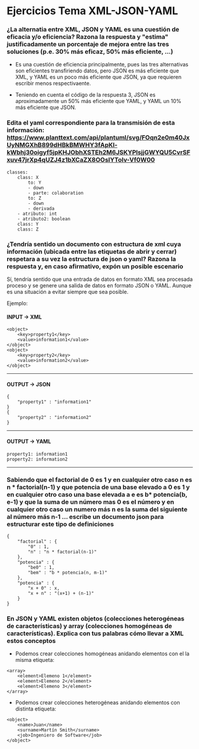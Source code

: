 # Ejercicios Tema XML-JSON-YAML

### ¿La alternatia entre XML, JSON y YAML es una cuestión de eficacia y/o eficiencia? Razona la respuesta y "estima" justificadamente un porcentaje de mejora entre las tres soluciones (p.e. 30% más eficaz, 50% más eficiente, ...)

- Es una cuestión de eficiencia principalmente, pues las tres alternativas son eficientes transfiriendo datos, pero JSON es más eficiente que XML, y YAML es un poco más eficiente que JSON, ya que requieren escribir menos respectivaente.

- Teniendo en cuenta el código de la respuesta 3, JSON es aproximadamente un 50% más eficiente que YAML, y YAML un 10% más eficiente que JSON.

### Edita el yaml correspondiente para la transmisión de esta información: https://www.planttext.com/api/plantuml/svg/FOqn2e0m40JxUyNMGXhB899dHBkBMWHY3fApKl-kWbhj30oigyf5jpKHJObhXSTEh2M6JSKYPlsjjGWYQU5CvrSFxuv47jrXp4qUZJ4z1bXCaZX8OOsIYToIv-Vf0W00

~~~~
classes:
    class: X
        to: Y
        - down
        - parte: colaboration
        to: Z
        - down
        - derivada
    - atributo: int
    - atributo2: boolean
    class: Y
    class: Z
~~~~

### ¿Tendría sentido un documento con estructura de xml cuya información (ubicada entre las etiquetas de abrir y cerrar) respetara a su vez la estructura de json o yaml? Razona la respuesta y, en caso afirmativo, expón un posible escenario

Sí, tendría sentido que una entrada de datos en formato XML sea procesada proceso y se genere una salida de datos en formato JSON o YAML. Aunque es una situación a evitar siempre que sea posible.

Ejemplo:

#### INPUT -> XML

~~~~
<object>
    <key>property1</key>
    <value>information1</value>
</object>
<object>
    <key>property2</key>
    <value>information2</value>
</object>
~~~~

--------

#### OUTPUT -> JSON

~~~~
{
    "property1" : "information1"
}
{
    "property2" : "information2"
}
~~~~

--------

#### OUTPUT -> YAML

~~~~
property1: information1
property2: information2
~~~~

--------

### Sabiendo que el factorial de 0 es 1 y en cualquier otro caso n es n * factorial(n-1) y que potencia de una base elevado a 0 es 1 y en cualquier otro caso una base elevada a e es b* potencia(b, e-1) y que la suma de un número mas 0 es el número y en cualquier otro caso un numero más n es la suma del siguiente al número más n-1 ... escribe un documento json para estructurar este tipo de definiciones

~~~~
{
    "factorial" : {
        "0" : 1,
        "n" : "n * factorial(n-1)"
    },
    "potencia" : {
        "be0" : 1,
        "bem" : "b * potencia(n, m-1)"
    },
    "potencia" : {
        "x + 0" : x,
        "x + n" : "(x+1) + (n-1)"
    }
}
~~~~

### En JSON y YAML existen objetos (colecciones heterogéneas de características) y array (colecciones homogéneas de características). Explica con tus palabras cómo llevar a XML estos conceptos

- Podemos crear colecciones homogéneas anidando elementos con el la misma etiqueta:
~~~~
<array>
    <element>Elemeno 1</element>
    <element>Elemeno 2</element>
    <element>Elemeno 3</element>
</array>
~~~~
- Podemos crear colecciones heterogéneas anidando elementos con distinta etiqueta:
~~~~
<object>
    <name>Juan</name>
    <surname>Martín Smith</surname>
    <job>Ingeniero de Software</job>
</object>
~~~~